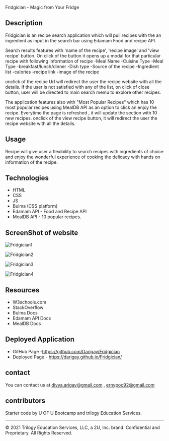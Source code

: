 Fridgician - Magic from Your Fridge

## Description
Fridgician is an recipe search application which will pull recipes with the an ingredient as input in the search bar using Edamam Food and recipe API.

Search results features with 'name of the recipe', 'recipe image' and 'view recipe' button.
On click of the button it opens up a modal for that particular recipe with following information of recipe
-Meal Name
-Cuisine Type
-Meal Type -breakfast/lunch/dinner
-Dish type
-Source of the recipe
-Ingredient list
-calories
-recipe link
-image of the recipe

onclick of the recipe Url will redirect the user the recipe website with all the details.
If the user is not satisfied with any of the list, on click of close button, user will be directed to main search memu to explore other recipes.

The application features also with "Most Popular Recipes" which has 10 most popular recipes using MealDB API as an option to click an enjoy the recipe. 
Everytime the page is refreshed , it will update the section with 10 new recipes.
onclick of the view recipe button, it will redirect the user the recipe website with all the details.


## Usage
Recipe will give user a flexibility to search recipes with ingredients of choice and enjoy the wonderful experience of cooking the delicacy with hands on information of the recipe.


## Technologies
- HTML
- CSS
- JS
- Bulma (CSS platform)
- Edamam API - Food and Recipe API
- MealDB API - 10 popular recipes.


## ScreenShot of website

![Fridgician1](https://user-images.githubusercontent.com/94805706/152695861-3410534c-1141-4169-ab41-3d2db9283abe.jpeg)

![Fridgician2](https://user-images.githubusercontent.com/94805706/152695867-9768781b-117d-4c69-9d97-96252e129112.jpeg)

![Fridgician3](https://user-images.githubusercontent.com/94805706/152695874-f7aaee49-4212-4872-9909-01ee42e39d3e.jpeg)

![Fridgician4](https://user-images.githubusercontent.com/94805706/152695878-dda1a829-764a-4a38-97a7-e44cecaf8742.jpeg)


## Resources
- W3schools.com
- StackOverflow
- Bulma Docs
- Edamam API Docs
- MealDB Docs

## Deployed Application
- GitHub Page -https://github.com/Darigay/Fridgician
- Deployed Page - https://darigay.github.io/Fridgician/

## contact
You can contact us at divya.arigay@gmail.com , ernypoo92@gmail.com 

## contributors
Starter code by U OF U Bootcamp and trilogy Education Services.

- - -
© 2021 Trilogy Education Services, LLC, a 2U, Inc. brand. Confidential and Proprietary. All Rights Reserved.
